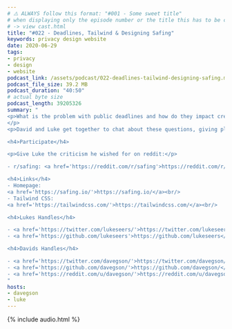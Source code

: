 ```yaml
---
# ⚠️ ALWAYS follow this format: "#001 - Some sweet title"
# when displaying only the episode number or the title this has to be constant
# -> view cast.html
title: "#022 - Deadlines, Tailwind & Designing Safing"
keywords: privacy design website
date: 2020-06-29
tags:
- privacy
- design
- website
podcast_link: /assets/podcast/022-deadlines-tailwind-designing-safing.mp3
podcast_file_size: 39.2 MB
podcast_duration: "40:50"
# actual byte size
podcast_length: 39205326
summary: "
<p>What is the problem with public deadlines and how do they impact creativity & performance? How did Luke approach the massive task of completely re-desiging Safing? What tools come into play and where do we currently stand?
</p>
<p>David and Luke get together to chat about these questions, giving plenty of insight behind-the-scenes. Enjoy!</p>

<h4>Participate</h4>

<p>Give Luke the criticism he wished for on reddit:</p>

- r/safing: <a href='https://reddit.com/r/safing'>https://reddit.com/r/safing</a><br/>

<h4>Links</h4>
- Homepage:
<a href='https://safing.io/'>https://safing.io/</a><br/>
- Tailwind CSS:
<a href='https://tailwindcss.com/'>https://tailwindcss.com/</a><br/>

<h4>Lukes Handles</h4>

- <a href='https://twitter.com/lukeseers/'>https://twitter.com/lukeseers/</a><br/>
- <a href='https://github.com/lukeseers'>https://github.com/lukeseers</a><br/>

<h4>Davids Handles</h4>

- <a href='https://twitter.com/davegson/'>https://twitter.com/davegson/</a><br/>
- <a href='https://github.com/davegson/'>https://github.com/davegson/</a><br/>
- <a href='https://reddit.com/u/davegson/'>https://reddit.com/u/davegson/</a><br/>
"
hosts:
- davegson
- luke
---
```


{% include audio.html %}

